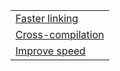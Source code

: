 |  |
|---|
| [Faster linking](faster_linking.md) |
| [Cross-compilation](cross_compilation.md) |
| [Improve speed](reduce_compilation_duration.md) |
